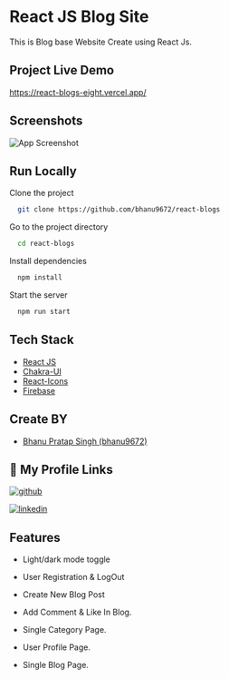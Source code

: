 # React JS Blog Site

This is Blog base Website Create using React Js.


## Project Live Demo

https://react-blogs-eight.vercel.app/

## Screenshots

![App Screenshot](https://firebasestorage.googleapis.com/v0/b/react-blog-site-a0d61.appspot.com/o/React-Blog-site-screensot.png?alt=media&token=b8e9fd7c-9c9f-4e86-ac7b-2f6c214f0aed)


## Run Locally

Clone the project

```bash
  git clone https://github.com/bhanu9672/react-blogs
```

Go to the project directory

```bash
  cd react-blogs
```

Install dependencies

```bash
  npm install
```

Start the server

```bash
  npm run start
```


## Tech Stack

 - [React JS](https://reactjs.org/)
 - [Chakra-UI](https://chakra-ui.com/)
 - [React-Icons](https://react-icons.github.io/react-icons/)
 - [Firebase](https://firebase.google.com/)


## Create BY

- [Bhanu Pratap Singh (bhanu9672)](https://github.com/bhanu9672)


## 🔗 My Profile Links

[![github](https://img.shields.io/badge/github-000?style=for-the-badge&logo=ko-fi&logoColor=white)](https://github.com/bhanu9672)

[![linkedin](https://img.shields.io/badge/linkedin-0A66C2?style=for-the-badge&logo=linkedin&logoColor=white)](https://www.linkedin.com/in/bhanu9672/)


## Features

- Light/dark mode toggle

- User Registration & LogOut

- Create New Blog Post

- Add Comment & Like In Blog.

- Single Category Page.

- User Profile Page.

- Single Blog Page.

